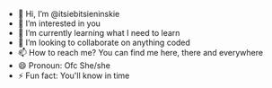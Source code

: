 - 👋 Hi, I’m @itsiebitsieninskie
- 👀 I’m interested in you
- 🌱 I’m currently learning what I need to learn
- 💞️ I’m looking to collaborate on anything coded
- 📫 How to reach me? You can find me here, there and everywhere
- 😄 Pronoun: Ofc She/she
- ⚡ Fun fact: You'll know in time

<!---
itsiebitsieninskie/itsiebitsieninskie is a ✨ special ✨ repository because its `README.md` (this file) appears on your GitHub profile.
You can click the Preview link to take a look at your changes.
--->

